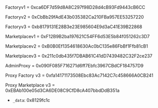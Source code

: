 Factoryv1 = 0xca6DF7d59d8A8C297f98D28d4cB93Fd9443cB6CC

Factoryv2 = 0xCbBb29fAdE43b035382Ca210FBa957EE53257220

Factoryv3 = 0xb8179131E28B3e23E985604E9d3aC41E39B22868

Marketplacev1 = 0xF12B9B2ba197621C54FF6d53E5b84f051262c3D7

Marketplacev2 = 0xB0B0Ef1354618630Ac0bC135e86FbBf1Ffb81cB1

Marketplacev3 = 0x211c0db435f7DBAB61C41dD7439482C32F2ce237

AdminProxy = 0x090F085F716271d6ff7Ebfc3967CBdCF184757D9

Proxy Factory v3 = 0xfa14171173508Ebc83Ac7142C7c458666A0CB241

Proxy Marketplace v3 = 0xEBAb100e05d3CA6DE08C9CfD8cA407bbdDdB351a



   - `_data`: 0x8129fc1c



   